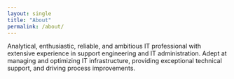 ```yaml
---
layout: single
title: "About"
permalink: /about/
---
```


Analytical, enthusiastic, reliable, and ambitious IT professional with extensive experience in support engineering and IT administration.
Adept at managing and optimizing IT infrastructure, providing exceptional technical support, and driving process improvements.